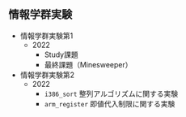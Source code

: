 ## 情報学群実験
- 情報学群実験第1
  - 2022
    - Study課題
    - 最終課題（Minesweeper）
- 情報学群実験第2
  - 2022
    - `i386_sort`
      整列アルゴリズムに関する実験
    - `arm_register`
      即値代入制限に関する実験
